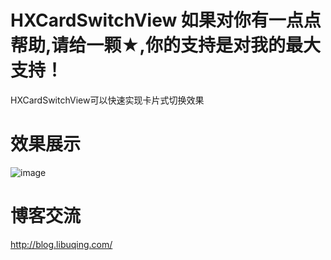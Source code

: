 # HXCardSwitchView 如果对你有一点点帮助,请给一颗★,你的支持是对我的最大支持！
HXCardSwitchView可以快速实现卡片式切换效果

# 效果展示

![image](https://github.com/huangxuan518/HXCardSwitchView/blob/master/HXCardSwitchView/xiaoguo.gif)

# 博客交流
 http://blog.libuqing.com/


